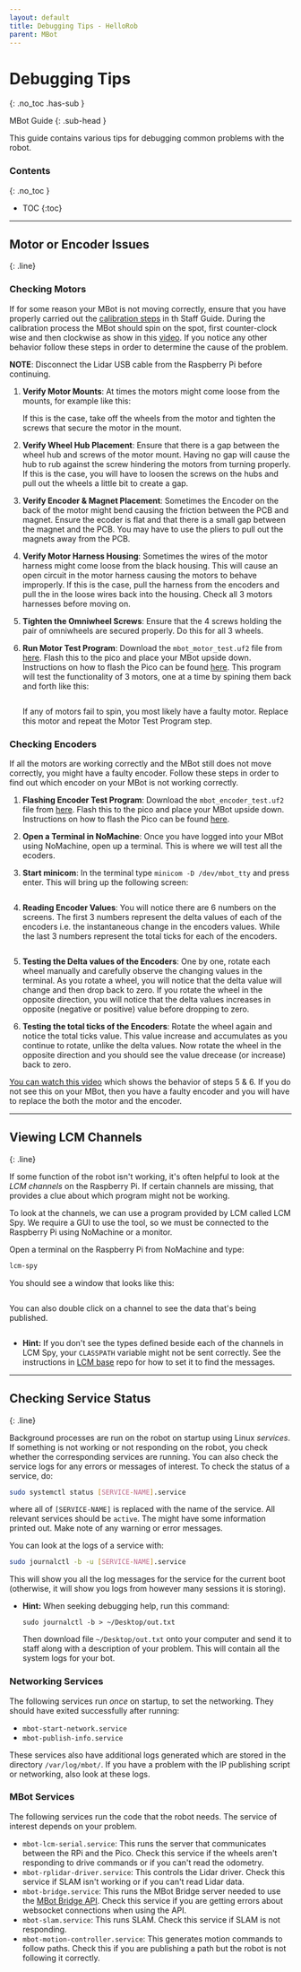 ```yaml
---
layout: default
title: Debugging Tips - HelloRob
parent: MBot
---
```


# Debugging Tips
{: .no_toc .has-sub }

MBot Guide
{: .sub-head }

This guide contains various tips for debugging common problems with the robot.

### Contents
{: .no_toc }

* TOC
{:toc}

---
## Motor or Encoder Issues
{: .line}
### Checking Motors

If for some reason your MBot is not moving correctly, ensure that you have properly carried out the [calibration steps](/staff-guides/mbot-setup#step-3-calibrating-and-flashing-the-mbot) in th Staff Guide. During the calibration process the MBot should spin on the spot, first counter-clock wise and then clockwise as show in this [video](https://photos.app.goo.gl/1F4xvWK1iZG65LPg8). If you notice any other behavior follow these steps in order to determine the cause of the problem. 

**NOTE**: Disconnect the Lidar USB cable from the Raspberry Pi before continuing. 

1. **Verify Motor Mounts**: At times the motors might come loose from the mounts, for example like this:
    <span class="image centered"><img src="/assets/images/debug/loosemotor.gif" alt="" style="max-width:200px;"/></span>
    
    If this is the case, take off the wheels from the motor and tighten the screws that secure the motor in the mount.  
    <span class="image centered"><img src="/assets/images/debug/motorscrews.jpg" alt="" style="max-width:200px;"/></span>

2. **Verify Wheel Hub Placement**: Ensure that there is a gap between the wheel hub and screws of the motor mount. Having no gap will cause the hub to rub against the screw hindering the motors from turning properly. If this is the case, you will have to loosen the screws on the hubs and pull out the wheels a little bit to create a gap. 
    <span class="image centered"><img src="/assets/images/debug/wheelspacing.png" alt="" style="max-width:600px;"/></span>

3. **Verify Encoder & Magnet Placement**: Sometimes the Encoder on the back of the motor might bend causing the friction between the PCB and magnet. Ensure the ecoder is flat and that there is a small gap between the magnet and the PCB. You may have to use the pliers to pull out the magnets away from the PCB.
    <span class="image centered"><img src="/assets/images/debug/bentencoder.png" alt="" style="max-width:600px;"/></span>
4. **Verify Motor Harness Housing**: Sometimes the wires of the motor harness might come loose from the black housing. This will cause an open circuit in the motor harness causing the motors to behave improperly. If this is the case, pull the harness from the encoders and pull the in the loose wires back into the housing. Check all 3 motors harnesses before moving on. 
    <span class="image centered"><img src="/assets/images/debug/loosewireharness.png" alt="" style="max-width:600px;"/></span>


5. **Tighten the Omniwheel Screws**: Ensure that the 4 screws holding the pair of omniwheels are secured properly. Do this for all 3 wheels. 
    <span class="image centered"><img src="/assets/images/debug/wheelscrews.jpg" alt="" style="max-width:200px;"/></span>
      

6. **Run Motor Test Program**: Download the `mbot_motor_test.uf2` file from [here](https://drive.google.com/drive/folders/11_80nXbH66nH3hYHewc8GNmNH3505_qj). Flash this to the pico and place your MBot upside down. Instructions on how to flash the Pico can be found [here](/staff-guides/mbot-setup#step-3-calibrating-and-flashing-the-mbot). This program will test the functionality of 3 motors, one at a time by spining them back and forth like this:  
  
    <span class="image centered"><img src="/assets/images/debug/mbotmotortest.gif" alt="" style="max-width:600px;"/></span>

    If any of motors fail to spin, you most likely have a faulty motor. Replace this motor and repeat the Motor Test Program step. 


### Checking Encoders
If all the motors are working correctly and the MBot still does not move correctly, you might have a faulty encoder. Follow these steps in order to find out which encoder on your MBot is not working correctly.  

1. **Flashing Encoder Test Program**: Download the `mbot_encoder_test.uf2` file from [here](https://drive.google.com/drive/folders/11_80nXbH66nH3hYHewc8GNmNH3505_qj). Flash this to the pico and place your MBot upside down. Instructions on how to flash the Pico can be found [here](/staff-guides/mbot-setup#step-3-calibrating-and-flashing-the-mbot).   

2. **Open a Terminal in NoMachine**: Once you have logged into your MBot using NoMachine, open up a terminal. This is where we will test all the ecoders. 

3. **Start minicom**: In the terminal type `minicom -D /dev/mbot_tty` and press enter. This will bring up the following screen:
  
    <span class="image centered"><img src="/assets/images/debug/minicomencoder.png" alt="" style="max-width:600px;"/></span>

4. **Reading Encoder Values**: You will notice there are 6 numbers on the screens. The first 3 numbers represent the delta values of each of the encoders i.e. the instantaneous change in the encoders values. While the last 3 numbers represent the total ticks for each of the encoders.  

    <span class="image centered"><img src="/assets/images/debug/minicomencodervalues.png" alt="" style="max-width:600px;"/></span>

5. **Testing the Delta values of the Encoders**: One by one, rotate each wheel manually and carefully observe the changing values in the terminal. As you rotate a wheel, you will notice that the delta value will change and then drop back to zero. If you rotate the wheel in the opposite direction, you will notice that the delta values increases in opposite (negative or positive) value before dropping to zero.  

6. **Testing the total ticks of the Encoders**: Rotate the wheel again and notice the total ticks value. This value increase and accumulates as you continue to rotate, unlike the delta values. Now rotate the wheel in the opposite direction and you should see the value drecease (or increase) back to zero. 

[You can watch this video](https://photos.app.goo.gl/475CXuh7fRVHMS9d8) which shows the behavior of steps 5 & 6. If you do not see this on your MBot, then you have a faulty encoder and you will have to replace the both the motor and the encoder. 

 


---

## Viewing LCM Channels
{: .line}

If some function of the robot isn't working, it's often helpful to look at the *LCM channels* on the Raspberry Pi. If certain channels are missing, that provides a clue about which program might not be working.

To look at the channels, we can use a program provided by LCM called LCM Spy. We require a GUI to use the tool, so we must be connected to the Raspberry Pi using NoMachine or a monitor.

Open a terminal on the Raspberry Pi from NoMachine and type:
```bash
lcm-spy
```

You should see a window that looks like this:

<span class="image centered"><img src="/assets/images/debug/lcm-spy.png" alt="" style="max-width:600px;"/></span>

You can also double click on a channel to see the data that's being published.

<span class="image centered"><img src="/assets/images/debug/lcm-spy-details.png" alt="" style="max-width:600px;"/></span>

<ul class="hint">
    <li class="icon solid fa-cogs"><strong>Hint:</strong> If you don't see the types defined beside each of the channels in LCM Spy, your <code>CLASSPATH</code> variable might not be sent correctly. See the instructions in <a href="https://github.com/MBot-Project-Development/mbot_lcm_base" target="_blank">LCM base</a> repo for how to set it to find the messages.</li>
</ul>

---

## Checking Service Status
{: .line}

Background processes are run on the robot on startup using Linux *services*. If something is not working or not responding on the robot, you check whether the corresponding services are running. You can also check the service logs for any errors or messages of interest. To check the status of a service, do:
```bash
sudo systemctl status [SERVICE-NAME].service
```
where all of `[SERVICE-NAME]` is replaced with the name of the service. All relevant services should be `active`. The might have some information printed out. Make note of any warning or error messages.

You can look at the logs of a service with:
```bash
sudo journalctl -b -u [SERVICE-NAME].service
```
This will show you all the log messages for the service for the current boot (otherwise, it will show you logs from however many sessions it is storing).

<ul class="hint">
    <li class="icon solid fa-cogs"><strong>Hint:</strong> When seeking debugging help, run this command:
    <pre class="language-bash"><code>sudo journalctl -b > ~/Desktop/out.txt</code></pre>
    Then download file <code>~/Desktop/out.txt</code> onto your computer and send it to staff along with a description of your problem. This will contain all the system logs for your bot.</li>
</ul>

### Networking Services

The following services run *once* on startup, to set the networking. They should have exited successfully after running:
*  `mbot-start-network.service`
*  `mbot-publish-info.service`

These services also have additional logs generated which are stored in the directory `/var/log/mbot/`. If you have a problem with the IP publishing script or networking, also look at these logs.

### MBot Services

The following services run the code that the robot needs. The service of interest depends on your problem.

* `mbot-lcm-serial.service`: This runs the server that communicates between the RPi and the Pico. Check this service if the wheels aren't responding to drive commands or if you can't read the odometry.
* `mbot-rplidar-driver.service`: This controls the Lidar driver. Check this service if SLAM isn't working or if you can't read Lidar data.
* `mbot-bridge.service`: This runs the MBot Bridge server needed to use the [MBot Bridge API](/mbot/bridge-api). Check this service if you are getting errors about websocket connections when using the API.
* `mbot-slam.service`: This runs SLAM. Check this service if SLAM is not responding.
* `mbot-motion-controller.service`: This generates motion commands to follow paths. Check this if you are publishing a path but the robot is not following it correctly.
